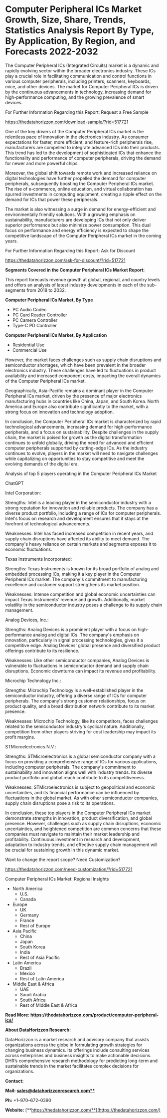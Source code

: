 ﻿# **Computer Peripheral ICs Market Growth, Size, Share, Trends, Statistics Analysis Report By Type, By Application, By Region, and Forecasts 2022-2032**
The Computer Peripheral ICs (Integrated Circuits) market is a dynamic and rapidly evolving sector within the broader electronics industry. These ICs play a crucial role in facilitating communication and control functions in various computer peripherals, including printers, scanners, keyboards, mice, and other devices. The market for Computer Peripheral ICs is driven by the continuous advancements in technology, increasing demand for high-performance computing, and the growing prevalence of smart devices.

For Further Information Regarding this Report: Request a Free Sample

<https://thedatahorizzon.com/download-sample/?rid=517721>

One of the key drivers of the Computer Peripheral ICs market is the relentless pace of innovation in the electronics industry. As consumer expectations for faster, more efficient, and feature-rich peripherals rise, manufacturers are compelled to integrate advanced ICs into their products. This trend has led to the development of sophisticated ICs that enhance the functionality and performance of computer peripherals, driving the demand for newer and more powerful chips.

Moreover, the global shift towards remote work and increased reliance on digital technologies have further propelled the demand for computer peripherals, subsequently boosting the Computer Peripheral ICs market. The rise of e-commerce, online education, and virtual collaboration has spurred investments in computing equipment, creating a ripple effect on the demand for ICs that power these peripherals.

The market is also witnessing a surge in demand for energy-efficient and environmentally friendly solutions. With a growing emphasis on sustainability, manufacturers are developing ICs that not only deliver superior performance but also minimize power consumption. This dual focus on performance and energy efficiency is expected to shape the competitive landscape of the Computer Peripheral ICs market in the coming years.

For Further Information Regarding this Report: Ask for Discount

<https://thedatahorizzon.com/ask-for-discount/?rid=517721>

**Segments Covered in the Computer Peripheral ICs Market Report:**

This report forecasts revenue growth at global, regional, and country levels and offers an analysis of latest industry developments in each of the sub-segments from 2018 to 2032.

**Computer Peripheral ICs Market, By Type**

- PC Audio Codec
- PC Card Reader Controller
- PC Camera Controller
- Type-C PD Controller

**Computer Peripheral ICs Market, By Application**

- Residential Use
- Commercial Use

However, the market faces challenges such as supply chain disruptions and semiconductor shortages, which have been prevalent in the broader electronics industry. These challenges have led to fluctuations in product availability and increased component costs, impacting the overall dynamics of the Computer Peripheral ICs market.

Geographically, Asia-Pacific remains a dominant player in the Computer Peripheral ICs market, driven by the presence of major electronics manufacturing hubs in countries like China, Japan, and South Korea. North America and Europe also contribute significantly to the market, with a strong focus on innovation and technology adoption.

In conclusion, the Computer Peripheral ICs market is characterized by rapid technological advancements, increasing demand for high-performance peripherals, and a focus on sustainability. Despite challenges in the supply chain, the market is poised for growth as the digital transformation continues to unfold globally, driving the need for advanced and efficient computer peripherals supported by cutting-edge ICs. As the industry continues to evolve, players in the market will need to navigate challenges while capitalizing on opportunities to stay competitive and meet the evolving demands of the digital era.

Analysis of top 5 players operating in the Computer Peripheral ICs Market 

ChatGPT

Intel Corporation:

Strengths: Intel is a leading player in the semiconductor industry with a strong reputation for innovation and reliable products. The company has a diverse product portfolio, including a range of ICs for computer peripherals. Intel's focus on research and development ensures that it stays at the forefront of technological advancements.

Weaknesses: Intel has faced increased competition in recent years, and supply chain disruptions have affected its ability to meet demand. The company's heavy reliance on certain markets and segments exposes it to economic fluctuations.

Texas Instruments Incorporated:

Strengths: Texas Instruments is known for its broad portfolio of analog and embedded processing ICs, making it a key player in the Computer Peripheral ICs market. The company's commitment to manufacturing excellence and customer support strengthens its market position.

Weaknesses: Intense competition and global economic uncertainties can impact Texas Instruments' revenue and growth. Additionally, market volatility in the semiconductor industry poses a challenge to its supply chain management.

Analog Devices, Inc.:

Strengths: Analog Devices is a prominent player with a focus on high-performance analog and digital ICs. The company's emphasis on innovation, particularly in signal processing technologies, gives it a competitive edge. Analog Devices' global presence and diversified product offerings contribute to its resilience.

Weaknesses: Like other semiconductor companies, Analog Devices is vulnerable to fluctuations in semiconductor demand and supply chain disruptions. Economic downturns can impact its revenue and profitability.

Microchip Technology Inc.:

Strengths: Microchip Technology is a well-established player in the semiconductor industry, offering a diverse range of ICs for computer peripherals. The company's strong customer relationships, focus on product quality, and a broad distribution network contribute to its market presence.

Weaknesses: Microchip Technology, like its competitors, faces challenges related to the semiconductor industry's cyclical nature. Additionally, competition from other players striving for cost leadership may impact its profit margins.

STMicroelectronics N.V.:

Strengths: STMicroelectronics is a global semiconductor company with a focus on providing a comprehensive range of ICs for various applications, including computer peripherals. The company's commitment to sustainability and innovation aligns well with industry trends. Its diverse product portfolio and global reach contribute to its competitiveness.

Weaknesses: STMicroelectronics is subject to geopolitical and economic uncertainties, and its financial performance can be influenced by fluctuations in the global market. As with other semiconductor companies, supply chain disruptions pose a risk to its operations.

In conclusion, these top players in the Computer Peripheral ICs market demonstrate strengths in innovation, product diversification, and global presence. However, challenges such as supply chain disruptions, economic uncertainties, and heightened competition are common concerns that these companies must navigate to maintain their market leadership and profitability. Continuous investment in research and development, adaptation to industry trends, and effective supply chain management will be crucial for sustaining growth in this dynamic market.

Want to change the report scope? Need Customization?

<https://thedatahorizzon.com/need-customization/?rid=517721>

Computer Peripheral ICs Market: Regional Insights

- North America
  - U.S.
  - Canada
- Europe
  - UK
  - Germany
  - France
  - Rest of Europe
- Asia Pacific
  - China
  - Japan
  - South Korea
  - India
  - Rest of Asia Pacific
- Latin America
  - Brazil
  - Mexico
  - Rest of Latin America
- Middle East & Africa
  - UAE
  - Saudi Arabia
  - South Africa
  - Rest of Middle East & Africa

**Read More: https://thedatahorizzon.com/product/computer-peripheral-ics/**

**About DataHorizzon Research:**

DataHorizzon is a market research and advisory company that assists organizations across the globe in formulating growth strategies for changing business dynamics. Its offerings include consulting services across enterprises and business insights to make actionable decisions. DHR’s comprehensive research methodology for predicting long-term and sustainable trends in the market facilitates complex decisions for organizations.

**Contact:**

**Mail: [sales@datahorizzonresearch.com**](mailto:sales@datahorizzonresearch.com)**

**Ph:** +1–970–672–0390

**Website:** [**https://thedatahorizzon.com/**](https://thedatahorizzon.com/)



